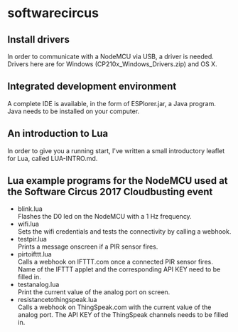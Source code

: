 # softwarecircus
## Install drivers
In order to communicate with a NodeMCU via USB, a driver is needed. Drivers here are for Windows (CP210x_Windows_Drivers.zip) and OS X. 

## Integrated development environment
A complete IDE is available, in the form of ESPlorer.jar, a Java program. Java needs to be installed on your computer.

## An introduction to Lua
In order to give you a running start, I've written a small introductory leaflet for Lua, called LUA-INTRO.md.

## Lua example programs for the NodeMCU used at the Software Circus 2017 Cloudbusting event
* blink.lua  
Flashes the D0 led on the NodeMCU with a 1 Hz frequency.
* wifi.lua  
Sets the wifi credentials and tests the connectivity by calling a webhook.
* testpir.lua  
Prints a message onscreen if a PIR sensor fires.
* pirtoifttt.lua  
Calls a webhook on IFTTT.com once a connected PIR sensor fires. Name of the IFTTT applet and the corresponding API KEY need to be filled in.
* testanalog.lua  
Print the current value of the analog port on screen.  
* resistancetothingspeak.lua  
Calls a webhook on ThingSpeak.com with the current value of the analog port. The API KEY of the ThingSpeak channels needs to be filled in.
